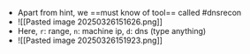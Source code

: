 - Apart from hint, we ==must know of tool== called #dnsrecon
- ![[Pasted image 20250326151626.png]]
- Here, `r`: range, `n`: machine ip, `d`: dns (type anything)
- ![[Pasted image 20250326151923.png]]